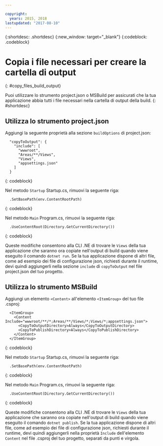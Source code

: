 ```yaml
---

copyright:
  years: 2015, 2018
lastupdated: "2017-08-10"
---
```


{:shortdesc: .shortdesc}
{:new_window: target="_blank"}
{:codeblock: .codeblock}


# Copia i file necessari per creare la cartella di output
{: #copy_files_build_output}

Puoi utilizzare lo strumento project.json o MSBuild per assicurati che la tua applicazione abbia tutti i file necessari nella cartella di output della build.
{: #shortdesc}


## Utilizza lo strumento project.json

Aggiungi la seguente proprietà alla sezione `buildOptions` di project.json:
```
  "copyToOutput": {
    "include": [
      "wwwroot",
      "Areas/**/Views",
      "Views",
      "appsettings.json"
    ]
  }
```
{: codeblock}

Nel metodo `Startup` Startup.cs, rimuovi la seguente riga:
```
  .SetBasePath(env.ContentRootPath)
```
{: codeblock}

Nel metodo `Main` Program.cs, rimuovi la seguente riga:
```
  .UseContentRoot(Directory.GetCurrentDirectory())
```
{: codeblock}

Queste modifiche consentono alla CLI .NE di trovare le `Views` della tua applicazione che saranno ora copiate nell'output di build quando viene eseguito il comando `dotnet run`.  Se la tua applicazione dispone di altri file, come ad esempio dei file di configurazione json, richiesti durante il runtime, devi quindi aggiungerli nella sezione `include` di `copyToOutput` nel file project.json del tuo progetto.

## Utilizza lo strumento MSBuild

Aggiungi un elemento `<Content>` all'elemento `<ItemGroup>` del tuo file .csproj:
```
  <ItemGroup>
    <Content Include="wwwroot/**/*;Areas/**/Views/*;Views/*;appsettings.json">
      <CopyToOutputDirectory>Always</CopyToOutputDirectory>
      <CopyToPublishDirectory>Always</CopyToPublishDirectory>
    </Content>
  </ItemGroup>
```
{: codeblock}

Nel metodo `Startup` Startup.cs, rimuovi la seguente riga:
```
  .SetBasePath(env.ContentRootPath)
```
{: codeblock}

Nel metodo `Main` Program.cs, rimuovi la seguente riga:
```
  .UseContentRoot(Directory.GetCurrentDirectory())
```
{: codeblock}

Queste modifiche consentono alla CLI .NE di trovare le `Views` della tua applicazione che saranno ora copiate nell'output di build quando viene eseguito il comando `dotnet publish`.  Se la tua applicazione dispone di altri file, come ad esempio dei file di configurazione json, richiesti durante il runtime, devi quindi aggiungerli nella proprietà `Include` dell'elemento `Content` nel file .csproj del tuo progetto, separati da punti e virgola.
